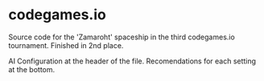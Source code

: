 # codegames.io
Source code for the 'Zamaroht' spaceship in the third codegames.io tournament. Finished in 2nd place.

AI Configuration at the header of the file. Recomendations for each setting at the bottom.
